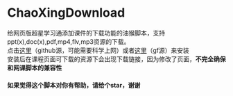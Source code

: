 # ChaoXingDownload
给网页版超星学习通添加课件的下载功能的油猴脚本，支持ppt(x),doc(x),pdf,mp4,flv,mp3资源的下载。   
点击[这里](https://github.com/ColdThunder11/ChaoXingDownload/raw/master/cxdownload.user.js)（github源，可能需要科学上网）或者[这里](https://greasyfork.org/scripts/397190-%E5%AD%A6%E4%B9%A0%E9%80%9A%E8%AF%BE%E7%A8%8B%E8%B5%84%E6%BA%90%E7%9B%B4%E9%93%BE%E4%B8%8B%E8%BD%BD/code/%E5%AD%A6%E4%B9%A0%E9%80%9A%E8%AF%BE%E7%A8%8B%E8%B5%84%E6%BA%90%E7%9B%B4%E9%93%BE%E4%B8%8B%E8%BD%BD.user.js2)（gf源）来安装   
安装后在课程页面可下载的资源下会出现下载链接，因为修改了页面，**不完全确保和网课脚本的兼容性**   
#### 如果觉得这个脚本对你有帮助，请给个star，谢谢

